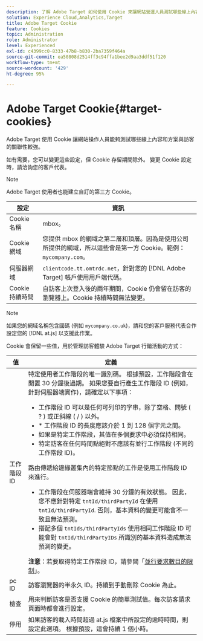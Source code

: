 ```yaml
---
description: 了解 Adobe Target 如何使用 Cookie 來讓網站營運人員測試哪些線上內容和優惠方案與訪客的關聯性較強。
solution: Experience Cloud,Analytics,Target
title: Adobe Target Cookie
feature: Cookies
topic: Administration
role: Administrator
level: Experienced
exl-id: c4399cc0-8333-47b8-b830-2ba7359f464a
source-git-commit: ea50808d2514ff3c94ffa1bee2d9aa3ddf51f120
workflow-type: tm+mt
source-wordcount: '429'
ht-degree: 95%

---
```


# Adobe Target Cookie{#target-cookies}

Adobe Target 使用 Cookie 讓網站操作人員能夠測試哪些線上內容和方案與訪客的關聯性較強。

如有需要，您可以變更這些設定，但 Cookie 存留期間除外。 變更 Cookie 設定時，請洽詢您的客戶代表。

>[!NOTE]
>
>Adobe Target 使用者也能建立自訂的第三方 Cookie。

| 設定 | 資訊 |
| --- | --- |
| Cookie 名稱 | mbox。 |
| Cookie 網域 | 您提供 mbox 的網域之第二層和頂層。因為是使用公司所提供的網域，所以這些會是第一方 Cookie。範例：`mycompany.com`。 |
| 伺服器網域 | `clientcode.tt.omtrdc.net`，針對您的 [!DNL Adobe Target] 帳戶使用用戶端代碼。 |
| Cookie 持續時間 | 自訪客上次登入後的兩年期間，Cookie 仍會留在訪客的瀏覽器上。Cookie 持續時間無法變更。 |



>[!NOTE]
>
>如果您的網域名稱包含國碼 (例如 `mycompany.co.uk`)，請和您的客戶服務代表合作設定您的 [!DNL at.js] 以支援此作業。

Cookie 會保留一些值，用於管理訪客體驗 Adobe Target 行銷活動的方式：

| 值 | 定義 |
| --- | --- |
| 工作階段 ID | 特定使用者工作階段的唯一識別碼。 根據預設，工作階段會在閒置 30 分鐘後過期。 如果您要自行產生工作階段 ID (例如，針對伺服器端實作)，請確定以下事項：<ul><li>工作階段 ID 可以是任何可列印的字串，除了空格、問號 ( ? ) 或正斜線 ( / ) 以外。</li><li>* 工作階段 ID 的長度應該介於 1 到 128 個字元之間。</li><li>如果是特定工作階段，其值在多個要求中必須保持相同。</li><li>特定訪客在任何時間點絕對不應該有並行工作階段 (不同的工作階段 ID)。</li></ul>路由傳遞給邊緣叢集內的特定節點的工作是使用工作階段 ID 來進行。<ul><li>工作階段在伺服器端會維持 30 分鐘的有效狀態。 因此，您不應針對特定 `tntId/thirdPartyId` 在使用 `tntId/thirdPartyId`. 否則，基本資料的變更可能會不一致且無法預測。</li><li>搭配多個 `tntIds/thirdPartyIds` 使用相同工作階段 ID 可能會對 `tntId/thirdPartyIDs` 所識別的基本資料造成無法預測的變更。</li></ul>**注意**：若要取得特定工作階段 ID，請參閱「[並行要求數目的限制](https://experienceleague.adobe.com/docs/target/using/troubleshoot/target-limits.html?lang=en#content-delivery)」。 |
| pc ID | 訪客瀏覽器的半永久 ID。持續到手動刪除 Cookie 為止。 |
| 檢查 | 用來判斷訪客是否支援 Cookie 的簡單測試值。每次訪客請求頁面時都會進行設定。 |
| 停用 | 如果訪客的載入時間超過 at.js 檔案中所設定的逾時時間，則設定此選項。 根據預設，這會持續 1 個小時。 |

